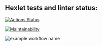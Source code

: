 ## Hexlet tests and linter status:
[![Actions Status](https://github.com/vetneka/frontend-project-lvl1/workflows/hexlet-check/badge.svg)](https://github.com/vetneka/frontend-project-lvl1/actions)

[![Maintainability](https://api.codeclimate.com/v1/badges/e461748e1be511ee81df/maintainability)](https://codeclimate.com/github/vetneka/frontend-project-lvl1/maintainability)

![example workflow name](https://github.com/vetneka/frontend-project-lvl1/workflows/lint/badge.svg)
